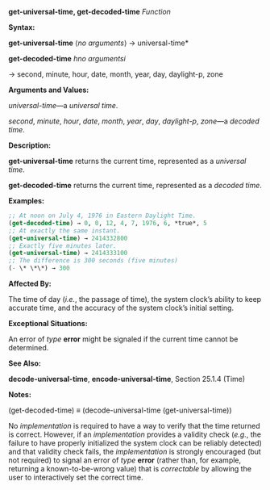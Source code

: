 **get-universal-time, get-decoded-time** *Function* 



**Syntax:** 



**get-universal-time** ⟨*no arguments*⟩ → universal-time* 



**get-decoded-time** *hno argumentsi* 



→ second, minute, hour, date, month, year, day, daylight-p, zone 



**Arguments and Values:** 



*universal-time*—a *universal time*. 



*second*, *minute*, *hour*, *date*, *month*, *year*, *day*, *daylight-p*, *zone*—a *decoded time*. 







 



 



**Description:** 



**get-universal-time** returns the current time, represented as a *universal time*. 



**get-decoded-time** returns the current time, represented as a *decoded time*. 



**Examples:**
```lisp
;; At noon on July 4, 1976 in Eastern Daylight Time. 
(get-decoded-time) → 0, 0, 12, 4, 7, 1976, 6, *true*, 5 
;; At exactly the same instant. 
(get-universal-time) → 2414332800 
;; Exactly five minutes later. 
(get-universal-time) → 2414333100 
;; The difference is 300 seconds (five minutes) 
(- \* \*\*) → 300 
```
**Affected By:** 



The time of day (*i.e.*, the passage of time), the system clock’s ability to keep accurate time, and the accuracy of the system clock’s initial setting. 



**Exceptional Situations:** 



An error of *type* **error** might be signaled if the current time cannot be determined. 



**See Also:** 



**decode-universal-time**, **encode-universal-time**, Section 25.1.4 (Time) 



**Notes:** 



(get-decoded-time) *≡* (decode-universal-time (get-universal-time)) 



No *implementation* is required to have a way to verify that the time returned is correct. However, if an *implementation* provides a validity check (*e.g.*, the failure to have properly initialized the system clock can be reliably detected) and that validity check fails, the *implementation* is strongly encouraged (but not required) to signal an error of *type* **error** (rather than, for example, returning a known-to-be-wrong value) that is *correctable* by allowing the user to interactively set the correct time. 



